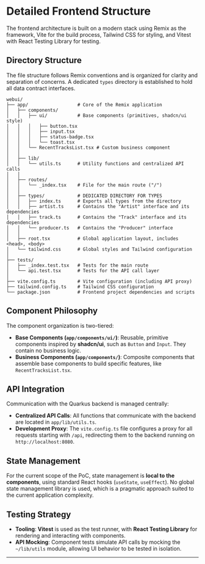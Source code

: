 # Detailed Frontend Structure

The frontend architecture is built on a modern stack using Remix as the framework, Vite for the build process, Tailwind CSS for styling, and Vitest with React Testing Library for testing.

## Directory Structure

The file structure follows Remix conventions and is organized for clarity and separation of concerns. A dedicated `types` directory is established to hold all data contract interfaces.

```plaintext
webui/
├── app/                  # Core of the Remix application
│   ├── components/
│   │   ├── ui/           # Base components (primitives, shadcn/ui style)
│   │   │   ├── button.tsx
│   │   │   ├── input.tsx
│   │   │   ├── status-badge.tsx
│   │   │   └── toast.tsx
│   │   └── RecentTracksList.tsx # Custom business component
│   │
│   ├── lib/
│   │   └── utils.ts      # Utility functions and centralized API calls
│   │
│   ├── routes/
│   │   └── _index.tsx    # File for the main route ("/")
│   │
│   ├── types/            # DEDICATED DIRECTORY FOR TYPES
│   │   ├── index.ts      # Exports all types from the directory
│   │   ├── artist.ts     # Contains the "Artist" interface and its dependencies
│   │   ├── track.ts      # Contains the "Track" interface and its dependencies
│   │   └── producer.ts   # Contains the "Producer" interface
│   │
│   ├── root.tsx          # Global application layout, includes <head>, <body>
│   └── tailwind.css      # Global styles and Tailwind configuration
│
├── tests/
│   ├── _index.test.tsx   # Tests for the main route
│   └── api.test.tsx      # Tests for the API call layer
│
├── vite.config.ts        # Vite configuration (including API proxy)
├── tailwind.config.ts    # Tailwind CSS configuration
└── package.json          # Frontend project dependencies and scripts
```

## Component Philosophy

The component organization is two-tiered:

* **Base Components (`app/components/ui/`)**: Reusable, primitive components inspired by **shadcn/ui**, such as `Button` and `Input`. They contain no business logic.
* **Business Components (`app/components/`)**: Composite components that assemble base components to build specific features, like `RecentTracksList.tsx`.

## API Integration

Communication with the Quarkus backend is managed centrally:

* **Centralized API Calls**: All functions that communicate with the backend are located in `app/lib/utils.ts`.
* **Development Proxy**: The `vite.config.ts` file configures a proxy for all requests starting with `/api`, redirecting them to the backend running on `http://localhost:8080`.

## State Management

For the current scope of the PoC, state management is **local to the components**, using standard React hooks (`useState`, `useEffect`). No global state management library is used, which is a pragmatic approach suited to the current application complexity.

## Testing Strategy

* **Tooling**: **Vitest** is used as the test runner, with **React Testing Library** for rendering and interacting with components.
* **API Mocking**: Component tests simulate API calls by mocking the `~/lib/utils` module, allowing UI behavior to be tested in isolation.


-----
